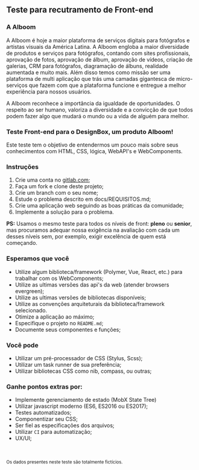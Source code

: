 ## Teste para recutramento de Front-end

### A Alboom
A Alboom é hoje a maior plataforma de serviços digitais para fotógrafos e artistas visuais da América Latina. A Alboom engloba a maior diversidade de produtos e serviços para fotógrafos, contando com sites profissionais, aprovação de fotos, aprovação de álbum, aprovação de vídeos, criação de galerias, CRM para fotógrafos, diagramação de álbuns, realidade aumentada e muito mais. Além disso temos como missão ser uma plataforma de multi aplicação que trás uma camadas gigantesca de micro-serviços que fazem com que a plataforma funcione e entregue a melhor experiência para nossos usuários.

A Alboom reconhece a importância da igualdade de oportunidades. O respeito ao ser humano, valoriza a diversidade e a convicção de que todos podem fazer algo que mudará o mundo ou a vida de alguém para melhor.

### Teste Front-end para o DesignBox, um produto Alboom!
Este teste tem o objetivo de entendermos um pouco mais sobre seus conhecimentos com HTML, CSS, lógica, WebAPI's e WebComponents.

### Instruções

1. Crie uma conta no [gitlab.com](https://www.gitlab.com/);
2. Faça um fork e clone deste projeto;
3. Crie um branch com o seu nome;
4. Estude o problema descrito em docs/REQUISITOS.md;
5. Crie uma aplicação web seguindo as boas práticas da comunidade;
6. Implemente a solução para o problema.

**PS:** Usamos o mesmo teste para todos os níveis de front: **pleno** ou **senior**, mas procuramos adequar nossa exigência na avaliação com cada um desses níveis sem, por exemplo, exigir excelência de quem está começando.

### Esperamos que você

* Utilize algum biblioteca/framework (Polymer, Vue, React, etc.) para trabalhar com os WebComponents;
* Utilize as ultimas versões das api's da web (atender browsers evergreen);
* Utilize as ultimas versões de bibliotecas disponíveis;
* Utilize as convenções arquiteturais da biblioteca/framework selecionado.
* Otimize a aplicação ao máximo;
* Especifique o projeto no `README.md`;
* Documente seus componentes e funções;

### Você pode

* Utilizar um pré-processador de CSS (Stylus, Scss);
* Utilizar um task runner de sua preferência;
* Utilizar bibliotecas CSS como nib, compass, ou outras;

### Ganhe pontos extras por:

* Implemente gerenciamento de estado (MobX State Tree)
* Utilizar javascript moderno (ES6, ES2016 ou ES2017);
* Testes automatizados;
* Componentizar seu CSS;
* Ser fiel as especificações dos arquivos;
* Utilizar `CI` para automatização;
* UX/UI;

<br><br><sub>Os dados presentes neste teste são totalmente fictícios.</sub>
